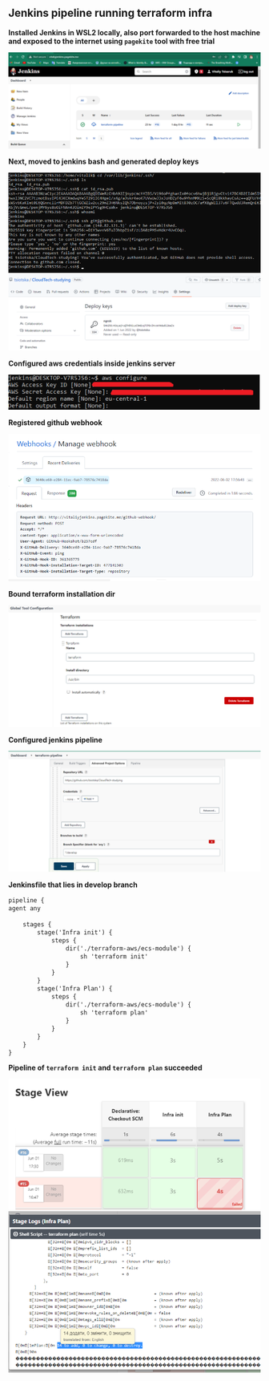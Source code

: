 ## Jenkins pipeline running terraform infra

**Installed Jenkins in WSL2 locally, also port forwarded to the
host machine and exposed to the internet using `pagekite` tool with free trial**

![](screenshots/pagekite.png)

**Next, moved to jenkins bash and generated deploy keys**

![](screenshots/jenkins_ssh.png)
![](screenshots/deploy_keys.png)

**Configured aws credentials inside jenkins server**

![](screenshots/jenkins_aws_creds.png)

**Registered github webhook**

![](screenshots/webhook_req.png)

**Bound terraform installation dir**

![](screenshots/terraform_plugin.png)

**Configured jenkins pipeline**

![](screenshots/pipeline_config_url.png)

**Jenkinsfile that lies in develop branch**

``` jenkinsfile
pipeline {
agent any

    stages {
        stage('Infra init') {
            steps {
                dir('./terraform-aws/ecs-module') {
                    sh 'terraform init'
                }
            }
        }
        stage('Infra Plan') {
            steps {
                dir('./terraform-aws/ecs-module') {
                    sh 'terraform plan'
                }
            }
        }
    }
}
```

**Pipeline of `terraform init` and `terraform plan` succeeded**

![](screenshots/pipeline_success.png)
![](screenshots/plan_logs.png)


